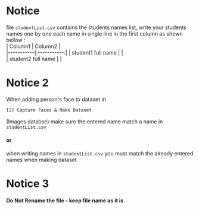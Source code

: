 # Notice

file `studentList.csv` contains the students names list, write your students names one by one each name in single line in the first column as shown bellow :<br>
| Column1 | Column2 |  
|-----------|:-----------:|
| student1 full name | |  
| student2 full name | |

# Notice 2

When adding person's face to dataset in

```sh
[2] Capture Faces & Make Dataset
```

(Images databse) make sure the entered name match a name in `studentList.csv`

#### **or**

when writing names in `studentList.csv` you must match the already entered names when making dataset

# Notice 3

#### **Do Not Rename the file - keep file name as it is**
